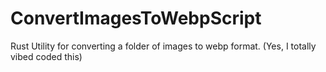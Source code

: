 # ConvertImagesToWebpScript
Rust Utility for converting a folder of images to webp format. (Yes, I totally vibed coded this)
